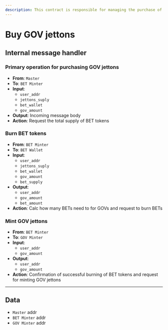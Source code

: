 ```yaml
---
description: This contract is responsible for managing the purchase of Gov jettons and performs various operations related to calculating interest or managing other aspects of the purchase process.
---
```


# Buy GOV jettons

## Internal message handler

### Primary operation for purchasing GOV jettons

- **From**: `Master`
- **To**: `BET Minter`
- **Input**:
    - `user_addr`
    - `jettons_suply`
    - `bet_wallet`
    - `gov_amount`
- **Output**: Incoming message body
- **Action**: Request the total supply of BET tokens

### Burn BET tokens

- **From**: `BET Minter`
- **To**: `BET Wallet`
- **Input**:
    - `user_addr`
    - `jettons_suply`
    - `bet_wallet`
    - `gov_amount`
    - `bet_supply`
- **Output**:
    - `user_addr`
    - `gov_amount`
    - `bet_amount`
- **Action**: Calc how many BETs need to for GOVs and request to burn BETs

### Mint GOV jettons

- **From**: `BET Minter`
- **To**: `GOV Minter`
- **Input**:
    - `user_addr`
    - `gov_amount`
- **Output**:
    - `user_addr`
    - `gov_amount`
- **Action**: Confirmation of successful burning of BET tokens and request for minting GOV jettons

___

## Data

- `Master` addr
- `BET Minter` addr
- `GOV Minter` addr
